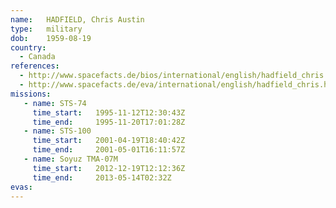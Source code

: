 ```yaml
---
name:	HADFIELD, Chris Austin
type:	military
dob:	1959-08-19
country:
  - Canada
references:
  - http://www.spacefacts.de/bios/international/english/hadfield_chris.htm
  - http://www.spacefacts.de/eva/international/english/hadfield_chris.htm
missions:
   - name: STS-74
     time_start:   1995-11-12T12:30:43Z
     time_end:     1995-11-20T17:01:28Z
   - name: STS-100
     time_start:   2001-04-19T18:40:42Z
     time_end:     2001-05-01T16:11:57Z
   - name: Soyuz TMA-07M
     time_start:   2012-12-19T12:12:36Z
     time_end:     2013-05-14T02:32Z
evas:
---
```

